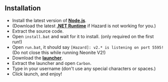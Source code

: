 ## Installation

- Install the latest version of **[Node.js](https://nodejs.org/en/download/current/)**. 
- (Download the latest **[.NET Runtime](https://dotnet.microsoft.com/download)** if Hazard is not working for you.)
- Extract the source code.
- Open `install.bat` and wait for it to install. (only required on the first run!)	
- Open `run.bat`, it should say `[Hazard]: v2.* is listening on port 5595!` (Do not close this while running Neonite V2!)	
- Download the **[launcher](https://github.com/NeoniteDev/Carbon)**.	
- Extract the launcher and open `Carbon`.
- Type in your username (don't use any special characters or spaces.)	
- Click launch, and enjoy!